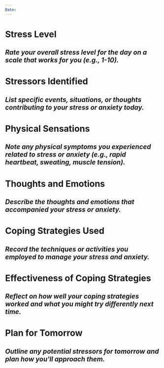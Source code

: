 ```yaml
---
Date:
---
```


# Stress Level
_Rate your overall stress level for the day on a scale that works for you (e.g., 1-10)._
- 

# Stressors Identified
_List specific events, situations, or thoughts contributing to your stress or anxiety today._
- 

# Physical Sensations
_Note any physical symptoms you experienced related to stress or anxiety (e.g., rapid heartbeat, sweating, muscle tension)._
- 

# Thoughts and Emotions
_Describe the thoughts and emotions that accompanied your stress or anxiety._
- 

# Coping Strategies Used
_Record the techniques or activities you employed to manage your stress and anxiety._
- 

# Effectiveness of Coping Strategies
_Reflect on how well your coping strategies worked and what you might try differently next time._
- 

# Plan for Tomorrow
_Outline any potential stressors for tomorrow and plan how you'll approach them._
- 
